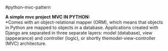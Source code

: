 #python-mvc-pattern

**A simple mvc project**
**MVC IN PYTHON:**  
*Comes with an object-relational mapper (ORM), which means that objects in Python are mapped to objects in a database. Applications created with Django are separated in three separate layers: model (database), view (appearance) and controller (logic), or shortly themodel-view-controller (MVC) architecture.

